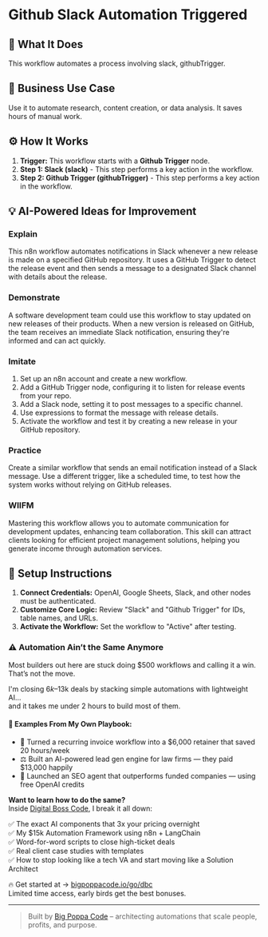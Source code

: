 # Github Slack Automation Triggered

## 🚀 What It Does
This workflow automates a process involving slack, githubTrigger.

## 💼 Business Use Case
Use it to automate research, content creation, or data analysis. It saves hours of manual work.

## ⚙️ How It Works
1.  **Trigger:** This workflow starts with a **Github Trigger** node.
2. **Step 1: Slack (slack)** - This step performs a key action in the workflow.
3. **Step 2: Github Trigger (githubTrigger)** - This step performs a key action in the workflow.

## 💡 AI-Powered Ideas for Improvement
### Explain
This n8n workflow automates notifications in Slack whenever a new release is made on a specified GitHub repository. It uses a GitHub Trigger to detect the release event and then sends a message to a designated Slack channel with details about the release.

### Demonstrate
A software development team could use this workflow to stay updated on new releases of their products. When a new version is released on GitHub, the team receives an immediate Slack notification, ensuring they're informed and can act quickly.

### Imitate
1. Set up an n8n account and create a new workflow.
2. Add a GitHub Trigger node, configuring it to listen for release events from your repo.
3. Add a Slack node, setting it to post messages to a specific channel.
4. Use expressions to format the message with release details.
5. Activate the workflow and test it by creating a new release in your GitHub repository.

### Practice
Create a similar workflow that sends an email notification instead of a Slack message. Use a different trigger, like a scheduled time, to test how the system works without relying on GitHub releases.

### WIIFM
Mastering this workflow allows you to automate communication for development updates, enhancing team collaboration. This skill can attract clients looking for efficient project management solutions, helping you generate income through automation services.

## 🔧 Setup Instructions
1. **Connect Credentials:** OpenAI, Google Sheets, Slack, and other nodes must be authenticated.
2. **Customize Core Logic:** Review "Slack" and "Github Trigger" for IDs, table names, and URLs.
3. **Activate the Workflow:** Set the workflow to "Active" after testing.

### ⚠️ Automation Ain’t the Same Anymore

Most builders out here are stuck doing $500 workflows and calling it a win.  
That’s not the move.  

I'm closing $6k–$13k deals by stacking simple automations with lightweight AI...  
and it takes me under 2 hours to build most of them.

#### 🧠 Examples From My Own Playbook:
- 🔁 Turned a recurring invoice workflow into a $6,000 retainer that saved 20 hours/week  
- ⚖️ Built an AI-powered lead gen engine for law firms — they paid $13,000 happily  
- 🚀 Launched an SEO agent that outperforms funded companies — using free OpenAI credits  

**Want to learn how to do the same?**  
Inside [Digital Boss Code](https://bigpoppacode.io/go/dbc), I break it all down:

✅ The exact AI components that 3x your pricing overnight  
✅ My $15k Automation Framework using n8n + LangChain  
✅ Word-for-word scripts to close high-ticket deals  
✅ Real client case studies with templates  
✅ How to stop looking like a tech VA and start moving like a Solution Architect  

🔥 Get started at → [bigpoppacode.io/go/dbc](https://bigpoppacode.io/go/dbc)  
Limited time access, early birds get the best bonuses.

---
> Built by [Big Poppa Code](https://bigpoppacode.io) – architecting automations that scale people, profits, and purpose.
